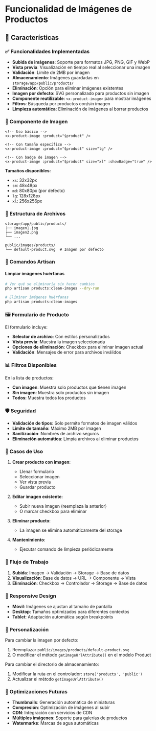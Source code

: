 # Funcionalidad de Imágenes de Productos

## 📸 Características

### ✅ Funcionalidades Implementadas

- **Subida de imágenes**: Soporte para formatos JPG, PNG, GIF y WebP
- **Vista previa**: Visualización en tiempo real al seleccionar una imagen
- **Validación**: Límite de 2MB por imagen
- **Almacenamiento**: Imágenes guardadas en `storage/app/public/products/`
- **Eliminación**: Opción para eliminar imágenes existentes
- **Imagen por defecto**: SVG personalizado para productos sin imagen
- **Componente reutilizable**: `<x-product-image>` para mostrar imágenes
- **Filtros**: Búsqueda por productos con/sin imagen
- **Limpieza automática**: Eliminación de imágenes al borrar productos

### 🎨 Componente de Imagen

```blade
<!-- Uso básico -->
<x-product-image :product="$product" />

<!-- Con tamaño específico -->
<x-product-image :product="$product" size="lg" />

<!-- Con badge de imagen -->
<x-product-image :product="$product" size="xl" :showBadge="true" />
```

**Tamaños disponibles:**
- `xs`: 32x32px
- `sm`: 48x48px
- `md`: 80x80px (por defecto)
- `lg`: 128x128px
- `xl`: 256x256px

### 📁 Estructura de Archivos

```
storage/app/public/products/
├── imagen1.jpg
├── imagen2.png
└── ...

public/images/products/
└── default-product.svg  # Imagen por defecto
```

### 🔧 Comandos Artisan

#### Limpiar imágenes huérfanas
```bash
# Ver qué se eliminaría sin hacer cambios
php artisan products:clean-images --dry-run

# Eliminar imágenes huérfanas
php artisan products:clean-images
```

### 🖼️ Formulario de Producto

El formulario incluye:
- **Selector de archivo**: Con estilos personalizados
- **Vista previa**: Muestra la imagen seleccionada
- **Opciones de eliminación**: Checkbox para eliminar imagen actual
- **Validación**: Mensajes de error para archivos inválidos

### 📊 Filtros Disponibles

En la lista de productos:
- **Con imagen**: Muestra solo productos que tienen imagen
- **Sin imagen**: Muestra solo productos sin imagen
- **Todos**: Muestra todos los productos

### 🛡️ Seguridad

- **Validación de tipos**: Solo permite formatos de imagen válidos
- **Límite de tamaño**: Máximo 2MB por imagen
- **Sanitización**: Nombres de archivo seguros
- **Eliminación automática**: Limpia archivos al eliminar productos

### 🎯 Casos de Uso

1. **Crear producto con imagen**:
   - Llenar formulario
   - Seleccionar imagen
   - Ver vista previa
   - Guardar producto

2. **Editar imagen existente**:
   - Subir nueva imagen (reemplaza la anterior)
   - O marcar checkbox para eliminar

3. **Eliminar producto**:
   - La imagen se elimina automáticamente del storage

4. **Mantenimiento**:
   - Ejecutar comando de limpieza periódicamente

### 🔄 Flujo de Trabajo

1. **Subida**: Imagen → Validación → Storage → Base de datos
2. **Visualización**: Base de datos → URL → Componente → Vista
3. **Eliminación**: Checkbox → Controlador → Storage → Base de datos

### 📱 Responsive Design

- **Móvil**: Imágenes se ajustan al tamaño de pantalla
- **Desktop**: Tamaños optimizados para diferentes contextos
- **Tablet**: Adaptación automática según breakpoints

### 🎨 Personalización

Para cambiar la imagen por defecto:
1. Reemplazar `public/images/products/default-product.svg`
2. O modificar el método `getImageUrlAttribute()` en el modelo Product

Para cambiar el directorio de almacenamiento:
1. Modificar la ruta en el controlador: `store('products', 'public')`
2. Actualizar el método `getImageUrlAttribute()`

### 🚀 Optimizaciones Futuras

- **Thumbnails**: Generación automática de miniaturas
- **Compresión**: Optimización de imágenes al subir
- **CDN**: Integración con servicios de CDN
- **Múltiples imágenes**: Soporte para galerías de productos
- **Watermarks**: Marcas de agua automáticas 